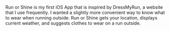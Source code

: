 Run or Shine is my first iOS App that is inspired by DressMyRun, a website that I use frequently. I wanted a slightly more convenient way to know what to wear when running outside. Run or Shine gets your location, displays current weather, and suggests clothes to wear on a run outside. 

